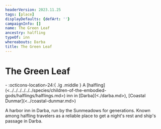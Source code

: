 ```yaml
---
headerVersion: 2023.11.25
tags: [place]
displayDefaults: {defArt: ''}
campaignInfo: []
name: The Green Leaf
ancestry: halfling
typeOf: inn
whereabouts: Darba
title: The Green Leaf
---
```

# The Green Leaf
<div class="grid cards ext-narrow-margin ext-one-column" markdown>
-    :octicons-location-24:{ .lg .middle } A [halfling](<../../../../../../species/children-of-the-embodied-gods/halflings/halflings.md>) inn in [Darba](<./darba.md>), [Coastal Dunmar](<../coastal-dunmar.md>)  
</div>


A harbor inn in Darba, run by the Sunmeadows for generations. Known among halfling travelers as a reliable place to get a night's rest and ship's passage in Darba. 
